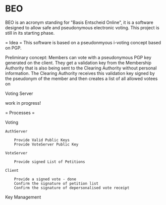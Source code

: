 BEO
===

BEO is an acronym standing for "Basis Entscheid Online", it is a software designed to allow safe and pseudonymous electronic voting.
This project is still in its starting phase.

= Idea =
This software is based on a pseudonmyous i-voting concept based on PGP.

Preliminary concept:
Members can vote with a pseudonymous PGP key generated on the client.
They get a validation key from the Membership Authority that is also being sent to the Clearing Authority without personal information.
The Clearing Authority receives this validation key signed by the pseudonym of the member and then creates a list of all allowed votees on

Voting Server

work in progress!

= Processes =

Voting

	AuthServer

		Provide Valid Public Keys
		Provide VoteServer Public Key

	VoteServer

		Provide signed List of Petitions

	Client

		Provide a signed vote - done
		Confirm the signature of petition list
		Confirm the signature of depersonalised vote receipt


Key Management
